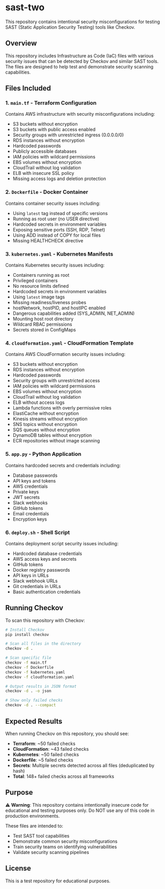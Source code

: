 # sast-two

This repository contains intentional security misconfigurations for testing SAST (Static Application Security Testing) tools like Checkov.

## Overview

This repository includes Infrastructure as Code (IaC) files with various security issues that can be detected by Checkov and similar SAST tools. The files are designed to help test and demonstrate security scanning capabilities.

## Files Included

### 1. `main.tf` - Terraform Configuration
Contains AWS infrastructure with security misconfigurations including:
- S3 buckets without encryption
- S3 buckets with public access enabled
- Security groups with unrestricted ingress (0.0.0.0/0)
- RDS instances without encryption
- Hardcoded passwords
- Publicly accessible databases
- IAM policies with wildcard permissions
- EBS volumes without encryption
- CloudTrail without log validation
- ELB with insecure SSL policy
- Missing access logs and deletion protection

### 2. `Dockerfile` - Docker Container
Contains container security issues including:
- Using `latest` tag instead of specific versions
- Running as root user (no USER directive)
- Hardcoded secrets in environment variables
- Exposing sensitive ports (SSH, RDP, Telnet)
- Using ADD instead of COPY for local files
- Missing HEALTHCHECK directive

### 3. `kubernetes.yaml` - Kubernetes Manifests
Contains Kubernetes security issues including:
- Containers running as root
- Privileged containers
- No resource limits defined
- Hardcoded secrets in environment variables
- Using `latest` image tags
- Missing readiness/liveness probes
- hostNetwork, hostPID, and hostIPC enabled
- Dangerous capabilities added (SYS_ADMIN, NET_ADMIN)
- Mounting host root directory
- Wildcard RBAC permissions
- Secrets stored in ConfigMaps

### 4. `cloudformation.yaml` - CloudFormation Template
Contains AWS CloudFormation security issues including:
- S3 buckets without encryption
- RDS instances without encryption
- Hardcoded passwords
- Security groups with unrestricted access
- IAM policies with wildcard permissions
- EBS volumes without encryption
- CloudTrail without log validation
- ELB without access logs
- Lambda functions with overly permissive roles
- ElastiCache without encryption
- Kinesis streams without encryption
- SNS topics without encryption
- SQS queues without encryption
- DynamoDB tables without encryption
- ECR repositories without image scanning

### 5. `app.py` - Python Application
Contains hardcoded secrets and credentials including:
- Database passwords
- API keys and tokens
- AWS credentials
- Private keys
- JWT secrets
- Slack webhooks
- GitHub tokens
- Email credentials
- Encryption keys

### 6. `deploy.sh` - Shell Script
Contains deployment script security issues including:
- Hardcoded database credentials
- AWS access keys and secrets
- GitHub tokens
- Docker registry passwords
- API keys in URLs
- Slack webhook URLs
- Git credentials in URLs
- Basic authentication credentials

## Running Checkov

To scan this repository with Checkov:

```bash
# Install Checkov
pip install checkov

# Scan all files in the directory
checkov -d .

# Scan specific file
checkov -f main.tf
checkov -f Dockerfile
checkov -f kubernetes.yaml
checkov -f cloudformation.yaml

# Output results in JSON format
checkov -d . -o json

# Show only failed checks
checkov -d . --compact
```

## Expected Results

When running Checkov on this repository, you should see:
- **Terraform**: ~50 failed checks
- **CloudFormation**: ~43 failed checks
- **Kubernetes**: ~50 failed checks
- **Dockerfile**: ~5 failed checks
- **Secrets**: Multiple secrets detected across all files (deduplicated by hash)
- **Total**: 148+ failed checks across all frameworks

## Purpose

⚠️ **Warning**: This repository contains intentionally insecure code for educational and testing purposes only. Do NOT use any of this code in production environments.

These files are intended to:
- Test SAST tool capabilities
- Demonstrate common security misconfigurations
- Train security teams on identifying vulnerabilities
- Validate security scanning pipelines

## License

This is a test repository for educational purposes.